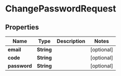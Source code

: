 

# ChangePasswordRequest


## Properties

| Name | Type | Description | Notes |
|------------ | ------------- | ------------- | -------------|
|**email** | **String** |  |  [optional] |
|**code** | **String** |  |  [optional] |
|**password** | **String** |  |  [optional] |



